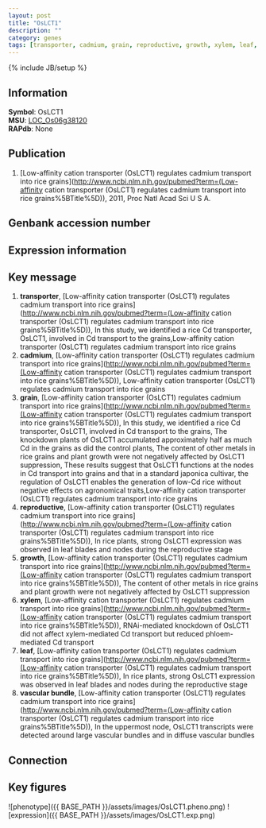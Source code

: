 ```yaml
---
layout: post
title: "OsLCT1"
description: ""
category: genes
tags: [transporter, cadmium, grain, reproductive, growth, xylem, leaf, vascular bundle, Gene]
---
```

{% include JB/setup %}

## Information
__Symbol__: OsLCT1  
__MSU__: [LOC_Os06g38120](http://rice.plantbiology.msu.edu/cgi-bin/ORF_infopage.cgi?orf=LOC_Os06g38120)  
__RAPdb__: None  

## Publication
1. [Low-affinity cation transporter (OsLCT1) regulates cadmium transport into rice grains](http://www.ncbi.nlm.nih.gov/pubmed?term=(Low-affinity cation transporter (OsLCT1) regulates cadmium transport into rice grains%5BTitle%5D)), 2011, Proc Natl Acad Sci U S A.

## Genbank accession number

## Expression information

## Key message
1. __transporter__, [Low-affinity cation transporter (OsLCT1) regulates cadmium transport into rice grains](http://www.ncbi.nlm.nih.gov/pubmed?term=(Low-affinity cation transporter (OsLCT1) regulates cadmium transport into rice grains%5BTitle%5D)),  In this study, we identified a rice Cd transporter, OsLCT1, involved in Cd transport to the grains,Low-affinity cation transporter (OsLCT1) regulates cadmium transport into rice grains
2. __cadmium__, [Low-affinity cation transporter (OsLCT1) regulates cadmium transport into rice grains](http://www.ncbi.nlm.nih.gov/pubmed?term=(Low-affinity cation transporter (OsLCT1) regulates cadmium transport into rice grains%5BTitle%5D)), Low-affinity cation transporter (OsLCT1) regulates cadmium transport into rice grains
3. __grain__, [Low-affinity cation transporter (OsLCT1) regulates cadmium transport into rice grains](http://www.ncbi.nlm.nih.gov/pubmed?term=(Low-affinity cation transporter (OsLCT1) regulates cadmium transport into rice grains%5BTitle%5D)),  In this study, we identified a rice Cd transporter, OsLCT1, involved in Cd transport to the grains, The knockdown plants of OsLCT1 accumulated approximately half as much Cd in the grains as did the control plants, The content of other metals in rice grains and plant growth were not negatively affected by OsLCT1 suppression, These results suggest that OsLCT1 functions at the nodes in Cd transport into grains and that in a standard japonica cultivar, the regulation of OsLCT1 enables the generation of low-Cd rice without negative effects on agronomical traits,Low-affinity cation transporter (OsLCT1) regulates cadmium transport into rice grains
4. __reproductive__, [Low-affinity cation transporter (OsLCT1) regulates cadmium transport into rice grains](http://www.ncbi.nlm.nih.gov/pubmed?term=(Low-affinity cation transporter (OsLCT1) regulates cadmium transport into rice grains%5BTitle%5D)),  In rice plants, strong OsLCT1 expression was observed in leaf blades and nodes during the reproductive stage
5. __growth__, [Low-affinity cation transporter (OsLCT1) regulates cadmium transport into rice grains](http://www.ncbi.nlm.nih.gov/pubmed?term=(Low-affinity cation transporter (OsLCT1) regulates cadmium transport into rice grains%5BTitle%5D)),  The content of other metals in rice grains and plant growth were not negatively affected by OsLCT1 suppression
6. __xylem__, [Low-affinity cation transporter (OsLCT1) regulates cadmium transport into rice grains](http://www.ncbi.nlm.nih.gov/pubmed?term=(Low-affinity cation transporter (OsLCT1) regulates cadmium transport into rice grains%5BTitle%5D)),  RNAi-mediated knockdown of OsLCT1 did not affect xylem-mediated Cd transport but reduced phloem-mediated Cd transport
7. __leaf__, [Low-affinity cation transporter (OsLCT1) regulates cadmium transport into rice grains](http://www.ncbi.nlm.nih.gov/pubmed?term=(Low-affinity cation transporter (OsLCT1) regulates cadmium transport into rice grains%5BTitle%5D)),  In rice plants, strong OsLCT1 expression was observed in leaf blades and nodes during the reproductive stage
8. __vascular bundle__, [Low-affinity cation transporter (OsLCT1) regulates cadmium transport into rice grains](http://www.ncbi.nlm.nih.gov/pubmed?term=(Low-affinity cation transporter (OsLCT1) regulates cadmium transport into rice grains%5BTitle%5D)),  In the uppermost node, OsLCT1 transcripts were detected around large vascular bundles and in diffuse vascular bundles

## Connection

## Key figures
![phenotype]({{ BASE_PATH }}/assets/images/OsLCT1.pheno.png)
![expression]({{ BASE_PATH }}/assets/images/OsLCT1.exp.png)



